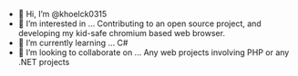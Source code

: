 - 👋 Hi, I’m @khoelck0315
- 👀 I’m interested in ... Contributing to an open source project, and developing my kid-safe chromium based web browser.
- 🌱 I’m currently learning ... C#
- 💞️ I’m looking to collaborate on ... Any web projects involving PHP or any .NET projects

<!---
khoelck0315/khoelck0315 is a ✨ special ✨ repository because its `README.md` (this file) appears on your GitHub profile.
You can click the Preview link to take a look at your changes.
--->
